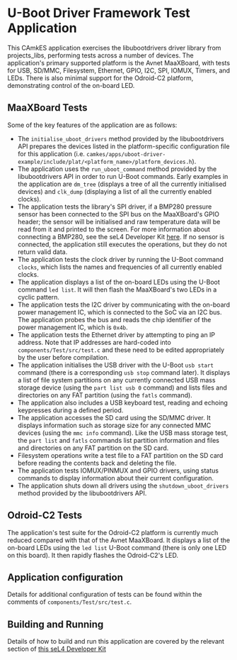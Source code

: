<!--
     Copyright 2022, Capgemini Engineering

     SPDX-License-Identifier: BSD-2-Clause
-->

# U-Boot Driver Framework Test Application

This CAmkES application exercises the libubootdrivers driver library from projects_libs, performing tests across a number of devices. The application's primary supported platform is the Avnet MaaXBoard, with tests for USB, SD/MMC, Filesystem, Ethernet, GPIO, I2C, SPI, IOMUX, Timers, and LEDs. There is also minimal support for the Odroid-C2 platform, demonstrating control of the on-board LED.

## MaaXBoard Tests

Some of the key features of the application are as follows:

- The `initialise_uboot_drivers` method provided by the libubootdrivers API prepares the devices listed in the platform-specific configuration file for this application (i.e. `camkes/apps/uboot-driver-example/include/plat/<platform_name>/platform_devices.h`).
- The application uses the `run_uboot_command` method provided by the libubootdrivers API in order to run U-Boot commands. Early examples in the application are `dm_tree` (displays a tree of all the currently initialised devices) and `clk_dump` (displaying a list of all the currently enabled clocks).
- The application tests the library's SPI driver, if a BMP280 pressure sensor has been connected to the SPI bus on the MaaXBoard's GPIO header; the sensor will be initialised and raw temperature data will be read from it and printed to the screen. For more information about connecting a BMP280, see the seL4 Developer Kit [here](https://github.com/sel4devkit/seL4-DevKit-Doc/blob/main/seL4-doc/src/appendices/spi_bmp280.md). If no sensor is connected, the application still executes the operations, but they do not return valid data.
- The application tests the clock driver by running the U-Boot command `clocks`, which lists the names and frequencies of all currently enabled clocks.
- The application displays a list of the on-board LEDs using the U-Boot command `led list`. It will then flash the MaaXBoard's two LEDs in a cyclic pattern.
- The application tests the I2C driver by communicating with the on-board power management IC, which is connected to the SoC via an I2C bus. The application probes the bus and reads the chip identifier of the power management IC, which is `0x4b`.
- The application tests the Ethernet driver by attempting to ping an IP address. Note that IP addresses are hard-coded into `components/Test/src/test.c` and these need to be edited appropriately by the user before compilation.
- The application initialises the USB driver with the U-Boot `usb start` command (there is a corresponding `usb stop` command later). It displays a list of file system partitions on any currently connected USB mass storage device (using the `part list usb 0` command) and lists files and directories on any FAT partition (using the `fatls` command).
- The application also includes a USB keyboard test, reading and echoing keypresses during a defined period.
- The application accesses the SD card using the SD/MMC driver. It displays information such as storage size for any connected MMC devices (using the `mmc info` command). Like the USB mass storage test, the `part list` and `fatls` commands list partition information and files and directories on any FAT partition on the SD card.
- Filesystem operations write a test file to a FAT partition on the SD card before reading the contents back and deleting the file.
- The application tests IOMUX/PINMUX and GPIO drivers, using status commands to display information about their current configuration.
- The application shuts down all drivers using the `shutdown_uboot_drivers` method provided by the libubootdrivers API.

## Odroid-C2 Tests
The application's test suite for the Odroid-C2 platform is currently much reduced compared with that of the Avnet MaaXBoard. It displays a list of the on-board LEDs using the `led list` U-Boot command (there is only one LED on this board). It then rapidly flashes the Odroid-C2's LED.

## Application configuration
Details for additional configuration of tests can be found within the comments of `components/Test/src/test.c`.

## Building and Running
Details of how to build and run this application are covered by the relevant section of [this seL4 Developer Kit](https://github.com/sel4devkit/seL4-DevKit-Doc/blob/main/seL4-doc/src/uboot_driver_usage.md)
